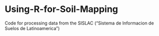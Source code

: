# Using-R-for-Soil-Mapping
Code for processing data from the SISLAC (“Sistema de Informacion de Suelos de Latinoamerica”)
